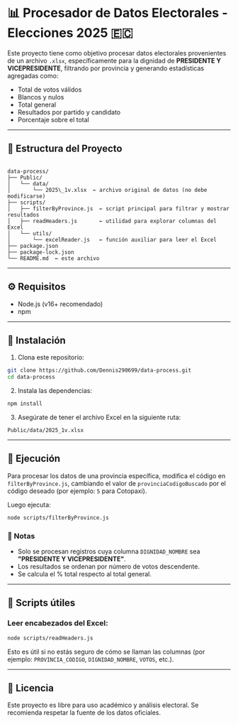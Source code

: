 # 📊 Procesador de Datos Electorales - Elecciones 2025 🇪🇨

Este proyecto tiene como objetivo procesar datos electorales provenientes de un archivo `.xlsx`, específicamente para la dignidad de **PRESIDENTE Y VICEPRESIDENTE**, filtrando por provincia y generando estadísticas agregadas como:

- Total de votos válidos
- Blancos y nulos
- Total general
- Resultados por partido y candidato
- Porcentaje sobre el total

---

## 📁 Estructura del Proyecto

```

data-process/
├── Public/
│   └── data/
│       └── 2025\_1v.xlsx  ← archivo original de datos (no debe modificarse)
├── scripts/
│   ├── filterByProvince.js  ← script principal para filtrar y mostrar resultados
│   ├── readHeaders.js       ← utilidad para explorar columnas del Excel
│   └── utils/
│       └── excelReader.js   ← función auxiliar para leer el Excel
├── package.json
├── package-lock.json
└── README.md  ← este archivo

````

---

## ⚙️ Requisitos

- Node.js (v16+ recomendado)
- npm

---

## 🧪 Instalación

1. Clona este repositorio:

```bash
git clone https://github.com/Dennis290699/data-process.git
cd data-process
````

2. Instala las dependencias:

```bash
npm install
```

3. Asegúrate de tener el archivo Excel en la siguiente ruta:

```
Public/data/2025_1v.xlsx
```

---

## 🚀 Ejecución

Para procesar los datos de una provincia específica, modifica el código en `filterByProvince.js`, cambiando el valor de `provinciaCodigoBuscado` por el código deseado (por ejemplo: `5` para Cotopaxi).

Luego ejecuta:

```bash
node scripts/filterByProvince.js
```

### 📌 Notas

* Solo se procesan registros cuya columna `DIGNIDAD_NOMBRE` sea **"PRESIDENTE Y VICEPRESIDENTE"**.
* Los resultados se ordenan por número de votos descendente.
* Se calcula el % total respecto al total general.

---

## 🧰 Scripts útiles

### Leer encabezados del Excel:

```bash
node scripts/readHeaders.js
```

Esto es útil si no estás seguro de cómo se llaman las columnas (por ejemplo: `PROVINCIA_CODIGO`, `DIGNIDAD_NOMBRE`, `VOTOS`, etc.).

---

## 📄 Licencia

Este proyecto es libre para uso académico y análisis electoral. Se recomienda respetar la fuente de los datos oficiales.
